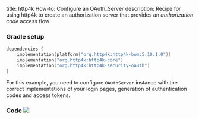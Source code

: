 title: http4k How-to: Configure an OAuth_Server
description: Recipe for using http4k to create an authorization server that provides an *authorization code* access flow

### Gradle setup

```kotlin
dependencies {
    implementation(platform("org.http4k:http4k-bom:5.10.1.0"))
    implementation("org.http4k:http4k-core")
    implementation("org.http4k:http4k-security-oauth")
}
```

For this example, you need to configure `OAuthServer` instance with the correct implementations of your login pages, generation of authentication codes and access tokens.

### Code [<img class="octocat" src="/img/octocat-32.png"/>](https://github.com/http4k/http4k/blob/master/src/docs/guide/howto/configure_an_oauth_server/example.kt)

<script src="https://gist-it.appspot.com/https://github.com/http4k/http4k/blob/master/src/docs/guide/howto/configure_an_oauth_server/example.kt"></script>
